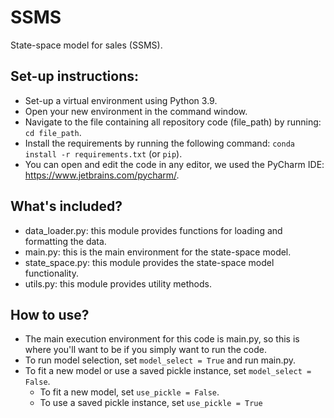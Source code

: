 # SSMS

State-space model for sales (SSMS).

## Set-up instructions:

- Set-up a virtual environment using Python 3.9.
- Open your new environment in the command window.
- Navigate to the file containing all repository code (file_path) by running: ```cd file_path```.
- Install the requirements by running the following command: ```conda install -r requirements.txt``` (or ```pip```).
- You can open and edit the code in any editor, we used the PyCharm IDE: https://www.jetbrains.com/pycharm/.

## What's included?

- data_loader.py: this module provides functions for loading and formatting the data.
- main.py: this is the main environment for the state-space model.
- state_space.py: this module provides the state-space model functionality.
- utils.py: this module provides utility methods.

## How to use?

- The main execution environment for this code is main.py, so this is where you'll want to be if you simply want to run
  the code.
- To run model selection, set ```model_select = True``` and run main.py.
- To fit a new model or use a saved pickle instance, set ```model_select = False```.
    - To fit a new model, set ```use_pickle = False```.
    - To use a saved pickle instance, set ```use_pickle = True```

